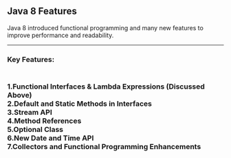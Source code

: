 <h2>Java 8 Features</h2>
Java 8 introduced functional programming and many new features to improve performance and readability.
<hr>
<b><h3>Key Features:<h3></b>
<br>
1.Functional Interfaces & Lambda Expressions (Discussed Above) <br>
2.Default and Static Methods in Interfaces <br>
3.Stream API <br>
4.Method References <br>
5.Optional Class <br>
6.New Date and Time API <br>
7.Collectors and Functional Programming Enhancements <br>

